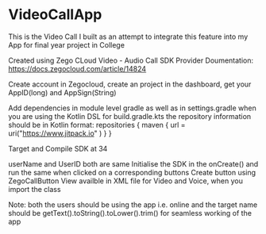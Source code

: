 # VideoCallApp
This is the Video Call I built as an attempt to integrate this feature into my App for final year project in College

Created using Zego CLoud Video - Audio Call SDK Provider
Doumentation: https://docs.zegocloud.com/article/14824 

Create account in Zegocloud, create an project in the dashboard, get your AppID(long) and AppSign(String)

Add dependencies in module level gradle as well as in settings.gradle 
when you are using the Kotlin DSL for build.gradle.kts the repository information should be in Kotlin format: 
repositories { maven { url = uri("https://www.jitpack.io" ) } }

Target and Compile SDK at 34

userName and UserID both are same
Initialise the SDK in the onCreate() and run the same when clicked on a corresponding buttons 
Create button using ZegoCallButton View availble in XML file for Video and Voice, when you import the class 

Note: both the users should be using the app i.e. online 
and the target name should be getText().toString().toLower().trim() for seamless working of the app
